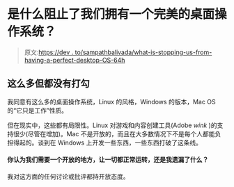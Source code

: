 # 是什么阻止了我们拥有一个完美的桌面操作系统？

> 原文:[https://dev . to/sampathbalivada/what-is-stopping-us-from-having-a-perfect-desktop-OS-64h](https://dev.to/sampathbalivada/what-is-stopping-us-from-having-a-perfect-desktop-os-64h)

## [](#so-many-but-neither-ticks-all-the-boxes)这么多但都没有打勾

我同意有这么多的桌面操作系统，Linux 的风格，Windows 的版本，Mac OS 的“它只是工作”性质。

但在现实中，这些都有局限性。Linux 对游戏和内容创建工具(Adobe *wink* )的支持很少(尽管在增加)。Mac 不是开放的，而且在大多数情况下不是每个人都能负担得起的。谈到在 Windows 上开发一些东西，一些东西打破了这条线。

#### 你认为我们需要一个开放的地方，让一切都正常运转，还是我遗漏了什么？

我对这方面的任何讨论或批评都持开放态度。